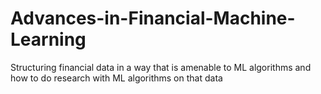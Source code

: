 # Advances-in-Financial-Machine-Learning
Structuring financial data in a way that is amenable to ML algorithms and how to do research with ML algorithms on that data 
